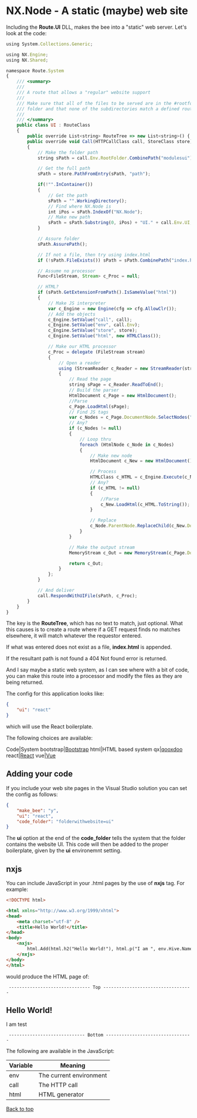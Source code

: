 # NX.Node - A static (maybe) web site

Including the **Route.UI** DLL, makes the bee into a "static" web server.  Let's
look at the code:
```JavaScript
using System.Collections.Generic;

using NX.Engine;
using NX.Shared;

namespace Route.System
{
    /// <summary>
    ///
    /// A route that allows a "regular" website support
    ///
    /// Make sure that all of the files to be served are in the #rootfolder#/ui
    /// folder and that none of the subdirectories match a defined route
    ///
    /// </summary>
    public class UI : RouteClass
    {
        public override List<string> RouteTree => new List<string>() { RouteClass.GET(), "?path?" };
        public override void Call(HTTPCallClass call, StoreClass store)
        {
            // Make the folder path
            string sPath = call.Env.RootFolder.CombinePath("modulesui").CombinePath(call.Env.UI);

            // Get the full path
            sPath = store.PathFromEntry(sPath, "path");

            if(!"".InContainer())
            {
                // Get the path
                sPath = "".WorkingDirectory();
                // Find where NX.Node is
                int iPos = sPath.IndexOf("NX.Node");
                // Make new path
                sPath = sPath.Substring(0, iPos) + "UI." + call.Env.UI;
            }

            // Assure folder
            sPath.AssurePath();

            // If not a file, then try using index.html
            if (!sPath.FileExists()) sPath = sPath.CombinePath("index.html");

            // Assume no processor
            Func<FileStream, Stream> c_Proc = null;

            // HTML?
            if (sPath.GetExtensionFromPath().IsSameValue("html"))
            {
                // Make JS interpreter
                var c_Engine = new Engine(cfg => cfg.AllowClr());
                // Add the objects
                c_Engine.SetValue("call", call);
                c_Engine.SetValue("env", call.Env);
                c_Engine.SetValue("store", store);
                c_Engine.SetValue("html", new HTMLClass());

                // Make our HTML processor
                c_Proc = delegate (FileStream stream)
                {
                    // Open a reader
                    using (StreamReader c_Reader = new StreamReader(stream))
                    {
                        // Read the page
                        string sPage = c_Reader.ReadToEnd();
                        // Build the parser
                        HtmlDocument c_Page = new HtmlDocument();
                        //Parse
                        c_Page.LoadHtml(sPage);
                        // Find JS tags
                        var c_Nodes = c_Page.DocumentNode.SelectNodes("//nxjs");
                        // Any?
                        if (c_Nodes != null)
                        {
                            // Loop thru
                            foreach (HtmlNode c_Node in c_Nodes)
                            {
                                // Make new node
                                HtmlDocument c_New = new HtmlDocument();

                                // Process
                                HTMLClass c_HTML = c_Engine.Execute(c_Node.InnerText).GetValue("html").ToObject() as HTMLClass;
                                // Any?
                                if (c_HTML != null)
                                {
                                    //Parse
                                    c_New.LoadHtml(c_HTML.ToString());
                                }

                                // Replace
                                c_Node.ParentNode.ReplaceChild(c_New.DocumentNode, c_Node);
                            }
                        }

                        // Make the output stream
                        MemoryStream c_Out = new MemoryStream(c_Page.DocumentNode.OuterHtml.ToBytes());

                        return c_Out;
                    }
                };
            }

            // And deliver
            call.RespondWithUIFile(sPath, c_Proc);
        }
    }
}
```
The key is the **RouteTree**, which has no text to match, just optional.
What this causes is to create a route where if a GET request finds no matches
elsewhere, it will match whatever the requestor entered.

If what was entered does not exist as a file, **index.html** is appended.

If the resultant path is not found a 404 Not found error is returned.

And I say maybe a static web system, as I can see where with a bit of code, you can
make this route into a processor and modify the files as they are being returned.

The config for this application looks like:
```JSON
{
    "ui": "react"
}
```
which will use the React boilerplate.

The following choices are available:

Code|System
bootstrap|[Bootstrap](https://getbootstrap.com)
html|HTML based system
qx|[qooxdoo](https://qooxdoo.org/about.html)
react|[React](https://github.com/facebook/react)
vue|[Vue](https://vuejs.org)

## Adding your code

If you include your web site pages in the Visual Studio solution you can set the config
as follows:
```JSON
{
    "make_bee": "y",
    "ui": "react",
    "code_folder": "folderwithwebsite=ui"
}
```
The **ui** option at the end of the **code_folder** tells the system that the folder
contains the website UI.  This code will then be added to the proper boilerplate,
given by the **ui** environemnt setting.

## nxjs

You can include JavaScript in your .html pages by the use of **nxjs** tag.  For example:
```HTML
<!DOCTYPE html>

<html xmlns="http://www.w3.org/1999/xhtml">
<head>
    <meta charset="utf-8" />
    <title>Hello World!</title>
</head>
<body>
    <nxjs>
        html.Add(html.h2("Hello World!"), html.p("I am ", env.Hive.Name));
    </nxjs>
</body>
</html>
```
would produce the HTML page of:

``` ------------------------------- Top ----------------------------------```

<!DOCTYPE html>

<html xmlns="http://www.w3.org/1999/xhtml">
<head>
    <meta charset="utf-8">
    <title>Hello World!</title>
</head>
<body>
    <h2>Hello World!</h2><p>I am test</p>
</body>

``` ----------------------------- Bottom ---------------------------------```

The following are available in the JavaScript:

Variable|Meaning
--------|-------
env|The current environment
call|The HTTP call
html|HTML generator


[Back to top](../README.md)
